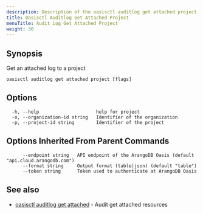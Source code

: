 ```yaml
---
description: Description of the oasisctl auditlog get attached project command
title: Oasisctl Auditlog Get Attached Project
menuTitle: Audit Log Get Attached Project
weight: 30
---
```

## Synopsis
Get an attached log to a project

```
oasisctl auditlog get attached project [flags]
```

## Options
```
  -h, --help                     help for project
  -o, --organization-id string   Identifier of the organization
  -p, --project-id string        Identifier of the project
```

## Options Inherited From Parent Commands
```
      --endpoint string   API endpoint of the ArangoDB Oasis (default "api.cloud.arangodb.com")
      --format string     Output format (table|json) (default "table")
      --token string      Token used to authenticate at ArangoDB Oasis
```

## See also
* [oasisctl auditlog get attached](auditlog-get-attached.md)	 - Audit get attached resources

